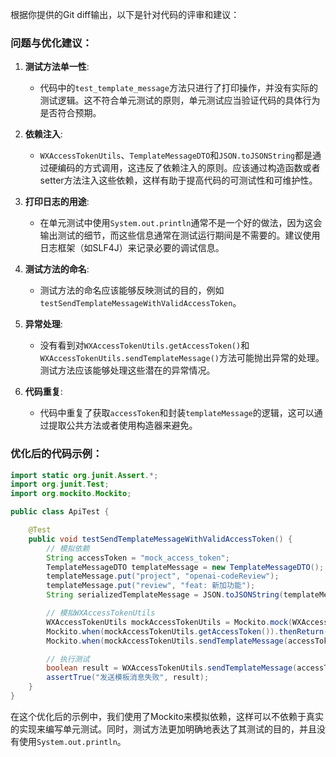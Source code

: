 根据你提供的Git diff输出，以下是针对代码的评审和建议：

### 问题与优化建议：

1. **测试方法单一性**:
   - 代码中的`test_template_message`方法只进行了打印操作，并没有实际的测试逻辑。这不符合单元测试的原则，单元测试应当验证代码的具体行为是否符合预期。

2. **依赖注入**:
   - `WXAccessTokenUtils`、`TemplateMessageDTO`和`JSON.toJSONString`都是通过硬编码的方式调用，这违反了依赖注入的原则。应该通过构造函数或者setter方法注入这些依赖，这样有助于提高代码的可测试性和可维护性。

3. **打印日志的用途**:
   - 在单元测试中使用`System.out.println`通常不是一个好的做法，因为这会输出测试的细节，而这些信息通常在测试运行期间是不需要的。建议使用日志框架（如SLF4J）来记录必要的调试信息。

4. **测试方法的命名**:
   - 测试方法的命名应该能够反映测试的目的，例如`testSendTemplateMessageWithValidAccessToken`。

5. **异常处理**:
   - 没有看到对`WXAccessTokenUtils.getAccessToken()`和`WXAccessTokenUtils.sendTemplateMessage()`方法可能抛出异常的处理。测试方法应该能够处理这些潜在的异常情况。

6. **代码重复**:
   - 代码中重复了获取`accessToken`和封装`templateMessage`的逻辑，这可以通过提取公共方法或者使用构造器来避免。

### 优化后的代码示例：

```java
import static org.junit.Assert.*;
import org.junit.Test;
import org.mockito.Mockito;

public class ApiTest {

    @Test
    public void testSendTemplateMessageWithValidAccessToken() {
        // 模拟依赖
        String accessToken = "mock_access_token";
        TemplateMessageDTO templateMessage = new TemplateMessageDTO();
        templateMessage.put("project", "openai-codeReview");
        templateMessage.put("review", "feat: 新加功能");
        String serializedTemplateMessage = JSON.toJSONString(templateMessage);

        // 模拟WXAccessTokenUtils
        WXAccessTokenUtils mockAccessTokenUtils = Mockito.mock(WXAccessTokenUtils.class);
        Mockito.when(mockAccessTokenUtils.getAccessToken()).thenReturn(accessToken);
        Mockito.when(mockAccessTokenUtils.sendTemplateMessage(accessToken, serializedTemplateMessage)).thenReturn(true);

        // 执行测试
        boolean result = WXAccessTokenUtils.sendTemplateMessage(accessToken, serializedTemplateMessage);
        assertTrue("发送模板消息失败", result);
    }
}
```

在这个优化后的示例中，我们使用了Mockito来模拟依赖，这样可以不依赖于真实的实现来编写单元测试。同时，测试方法更加明确地表达了其测试的目的，并且没有使用`System.out.println`。